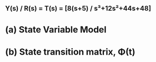 ## Y(s) / R(s) = T(s) = [8(s+5) / s³+12s²+44s+48]

# (a) State Variable Model

# (b) State transition matrix, Φ(t)
